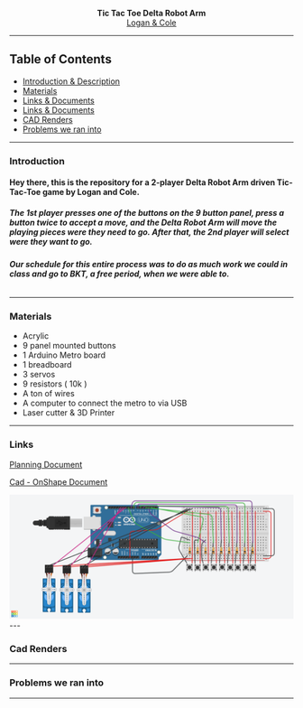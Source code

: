 <p align="center">
  <b> Tic Tac Toe Delta Robot Arm</b><br>
  <a href="#">Logan & Cole</a>
</p>

---
## Table of Contents
* [Introduction & Description](#Introduction)
* [Materials](#Materials)
* [Links & Documents](#Links)
* [Links & Documents](#Links)
* [CAD Renders](#Cad-Renders)
* [Problems we ran into](#Problems-we-ran-into)

---
### Introduction
#### Hey there, this is the repository for a 2-player Delta Robot Arm driven Tic-Tac-Toe game by Logan and Cole. 

##### The 1st player presses one of the buttons on the 9 button panel, press a button twice to accept a move, and the Delta Robot Arm will move the playing pieces were they need to go. After that, the 2nd player will select were they want to go. 

###### ***Our schedule for this entire process was to do as much work we could in class and go to BKT, a free period, when we were able to.***
---
### Materials
- Acrylic
- 9 panel mounted buttons
- 1 Arduino Metro board
- 1 breadboard
- 3 servos
- 9 resistors ( 10k )
- A ton of wires
- A computer to connect the metro to via USB
- Laser cutter & 3D Printer 

---
### Links
[Planning Document](https://docs.google.com/document/d/18HwzTXXG70VNSVvcM3PhlL8kFNCUQtPwDOm3BRKYQW8/edit?usp=sharing)

[Cad - OnShape Document](https://cvilleschools.onshape.com/documents/b6c0dc8ca74cd78e4cfe3490/w/83d6d21bc676c767c3550309/e/f627081b1e1d9558a92df4c4?renderMode=0&uiState=6214f43c3508af00f0f56b9e)

<img src="https://github.com/Logan-Martin/Tic-Tac-Toe-Delta-Robot-Arm/blob/main/TicTacToeDeltaArmWiring.png"> 
---

### Cad Renders


---

### Problems we ran into



---


